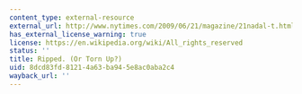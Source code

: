```yaml
---
content_type: external-resource
external_url: http://www.nytimes.com/2009/06/21/magazine/21nadal-t.html?pagewanted=all
has_external_license_warning: true
license: https://en.wikipedia.org/wiki/All_rights_reserved
status: ''
title: Ripped. (Or Torn Up?)
uid: 8dcd83fd-8121-4a63-ba94-5e8ac0aba2c4
wayback_url: ''
---
```

